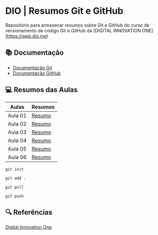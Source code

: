 # DIO | Resumos Git e GitHub

Repositório para armazenar resumos sobre Git e GitHub do curso de versionamento de código Git e GitHub da [DIGITAL INNOVATION ONE] (https://web.dio.me)

## 📚 Documentação

- [Documentação Git](https://git-scm.com/doc)
- [Documentação GitHub](https://docs.github.com/en)

## 💻 Resumos das Aulas

| Aulas | Resumos |
|-------|---------|
| Aula 01|[Resumo](https://web.dio.me/course/versionamento-de-codigo-com-git-e-github/learning/f9b294d2-f8ca-4364-9031-1e897721b3e2?back=/track/coding-future-vivo-python-ai-backend-developer&tab=undefined&moduleId=undefined)
| Aula 02 |[Resumo](https://web.dio.me/course/versionamento-de-codigo-com-git-e-github/learning/a377a00b-461c-4ab0-8258-3addd2fef14c) |
| Aula 03 |[Resumo](https://web.dio.me/course/versionamento-de-codigo-com-git-e-github/learning/599dd3dd-d189-474f-a55c-22f37b4472da)
| Aula 04 |[Resumo](https://web.dio.me/course/versionamento-de-codigo-com-git-e-github/learning/3f9f2336-6fd5-44cb-ba39-d1a4f6448023)
| Aula 05 |[Resumo](https://web.dio.me/course/versionamento-de-codigo-com-git-e-github/learning/dd17c56e-2327-493c-942a-358a49a26549)
| Aula 06 |[Resumo](https://web.dio.me/course/versionamento-de-codigo-com-git-e-github/learning/2c7fd2b1-e7c4-4947-9b07-ffcbfb4bd689)

```
git init
```
```
git add .
```
```
git pull
```
```
git push
```
## 🔍 Referências
[Digital Innovation One](https://web.dio.me/home).
